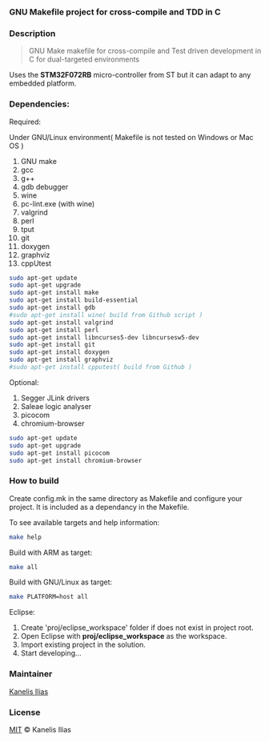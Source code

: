 ### GNU Makefile project for cross-compile and TDD in C

### Description

> GNU Make makefile for cross-compile and Test driven development in C for
> dual-targeted environments

Uses the **STM32F072RB** micro-controller from ST but it can adapt to any 
embedded platform.

### Dependencies:

Required:

Under GNU/Linux environment( Makefile is not tested on Windows or Mac OS )

1. GNU make
2. gcc
3. g++
4. gdb debugger
5. wine
6. pc-lint.exe (with wine)
7. valgrind
8. perl
9. tput
10. git
11. doxygen
12. graphviz
13. cppUtest

```sh
sudo apt-get update
sudo apt-get upgrade
sudo apt-get install make
sudo apt-get install build-essential
sudo apt-get install gdb
#sudo apt-get install wine( build from Github script )
sudo apt-get install valgrind
sudo apt-get install perl
sudo apt-get install libncurses5-dev libncursesw5-dev
sudo apt-get install git
sudo apt-get install doxygen
sudo apt-get install graphviz
#sudo apt-get install cpputest( build from Github )
```

Optional:

1. Segger JLink drivers
2. Saleae logic analyser
3. picocom
4. chromium-browser

```sh
sudo apt-get update
sudo apt-get upgrade
sudo apt-get install picocom
sudo apt-get install chromium-browser
```

### How to build

Create config.mk in the same directory as Makefile and configure your project.
It is included as a dependancy in the Makefile.

To see available targets and help information:

```sh
make help
```

Build with ARM as target:

```sh
make all
```

Build with GNU/Linux as target:

```sh
make PLATFORM=host all
```

Eclipse:

1. Create 'proj/eclipse_workspace' folder if does not exist in project root.
1. Open Eclipse with **proj/eclipse_workspace** as the workspace.
2. Import existing project in the solution.
3. Start developing...

### Maintainer

[Kanelis Ilias](mailto:hkanelhs@yahoo.gr)

### License

[MIT](LICENSE) © Kanelis Ilias